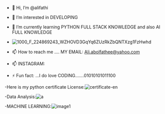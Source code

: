 - 👋 Hi, I’m @alifathi
- 👀 I’m interested in DEVELOPING
- 🌱 I’m currently learning PYTHON FULL STACK KNOWLEDGE and also AI FULL KNOWLEDGE

- ![1000_F_224869243_WZHOVD3GqYq6ZUzRkZbQNTXzg1FzHwhd](https://github.com/user-attachments/assets/bdc22aac-d5c4-4f64-8db6-c9e3e27cd1cd)

- 📫 How to reach me .... MY EMAIL: Ali.abolfathee@yahoo.com
- 📫 INSTAGRAM: 
- ⚡ Fun fact: ...I do love CODING.......01010101011100

-Here is my python certificate License:![certificate-en](https://github.com/user-attachments/assets/82daa5f0-9411-44cd-9dc4-d380f3049b64)

 
  -Data Analysis:![a](https://github.com/user-attachments/assets/977de581-c1d7-4be4-b246-f7dc341303b7)

  -MACHINE LEARNING:![image1](https://github.com/user-attachments/assets/a58e6935-a344-4f05-9850-118bfbbc0ae1)


